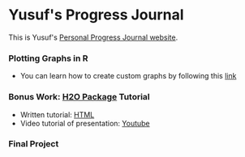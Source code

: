 # Yusuf's Progress Journal

This is Yusuf's [Personal Progress Journal website](https://pjournal.github.io/boun01g-dol-r/). 


### Plotting Graphs in R 
- You can learn how to create custom graphs by following this [link](https://pjournal.github.io/boun01g-dol-r/bonus_h2o_package/H2O_tutorial.html)
### Bonus Work: [H2O Package](https://cran.r-project.org/web/packages/h2o/index.html) Tutorial
- Written tutorial: [HTML](https://pjournal.github.io/boun01g-dol-r/bonus_h2o_package/H2O_tutorial.html)
- Video tutorial of presentation: [Youtube](https://youtu.be/pdAuqsj8tXU)


### Final Project


